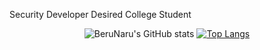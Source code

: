 Security Developer Desired College Student

<div align="center">
 

![BeruNaru's GitHub stats](https://github-readme-stats.vercel.app/api?username=BeruNaru&show_icons=true&bg_color=00000000)
 [![Top Langs](https://github-readme-stats.vercel.app/api/top-langs/?username=BeruNaru)](https://github.com/BeruNaru/github-readme-stats)

</div>
